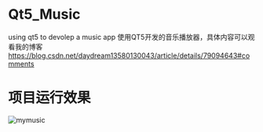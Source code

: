# Qt5_Music
using qt5 to devolep a music app
使用QT5开发的音乐播放器，具体内容可以观看我的博客  https://blog.csdn.net/daydream13580130043/article/details/79094643#comments
# 项目运行效果
![mymusic](https://github.com/sundial-dreams/Qt5_Music/blob/master/2019-07-22_21-57-03.gif?raw=true)
